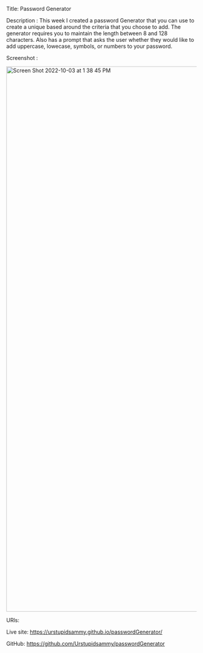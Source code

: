 Title: Password Generator

Description :
This week I created a password Generator that you can use to create a unique based around the criteria that you choose to add. The generator requires you to maintain the length between 8 and 128 characters. Also has a prompt that asks the user whether they would like to add uppercase, lowecase, symbols, or numbers to your password.

Screenshot :

<img width="1440" alt="Screen Shot 2022-10-03 at 1 38 45 PM" src="https://user-images.githubusercontent.com/112736514/193678013-b7bd1665-9f7d-4e71-8487-21a88a7adad5.png">


URls:

Live site: https://urstupidsammy.github.io/passwordGenerator/

GitHub: https://github.com/Urstupidsammy/passwordGenerator

